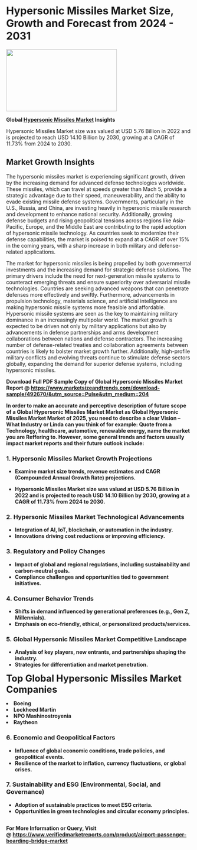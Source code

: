 <H1>Hypersonic Missiles Market Size, Growth and Forecast from 2024 - 2031</H1><img class="aligncenter size-medium wp-image-584254" src="https://thirdeyenews.in/wp-content/uploads/2024/09/Global-Market-Research-300x168.jpeg" alt="" width="300" height="168" /><p><strong>Global&nbsp;<a href="https://www.marketsizeandtrends.com/download-sample/492670/&amp;utm_source=Pulse&amp;utm_medium=204">Hypersonic Missiles Market</a> Insights</strong></p><p>Hypersonic Missiles Market size was valued at USD 5.76 Billion in 2022 and is projected to reach USD 14.10 Billion by 2030, growing at a CAGR of 11.73% from 2024 to 2030.</p><p><h2>Market Growth Insights</h2> <p>The hypersonic missiles market is experiencing significant growth, driven by the increasing demand for advanced defense technologies worldwide. These missiles, which can travel at speeds greater than Mach 5, provide a strategic advantage due to their speed, maneuverability, and the ability to evade existing missile defense systems. Governments, particularly in the U.S., Russia, and China, are investing heavily in hypersonic missile research and development to enhance national security. Additionally, growing defense budgets and rising geopolitical tensions across regions like Asia-Pacific, Europe, and the Middle East are contributing to the rapid adoption of hypersonic missile technology. As countries seek to modernize their defense capabilities, the market is poised to expand at a CAGR of over 15% in the coming years, with a sharp increase in both military and defense-related applications.</p> <p><strong></strong></p> <p>The market for hypersonic missiles is being propelled by both governmental investments and the increasing demand for strategic defense solutions. The primary drivers include the need for next-generation missile systems to counteract emerging threats and ensure superiority over adversarial missile technologies. Countries are seeking advanced weapons that can penetrate defenses more effectively and swiftly. Furthermore, advancements in propulsion technology, materials science, and artificial intelligence are making hypersonic missile systems more feasible and affordable. Hypersonic missile systems are seen as the key to maintaining military dominance in an increasingly multipolar world. The market growth is expected to be driven not only by military applications but also by advancements in defense partnerships and arms development collaborations between nations and defense contractors. The increasing number of defense-related treaties and collaboration agreements between countries is likely to bolster market growth further. Additionally, high-profile military conflicts and evolving threats continue to stimulate defense sectors globally, expanding the demand for superior defense systems, including hypersonic missiles. <p><strong></p><p><span class=""><strong>Download Full PDF Sample Copy of Global Hypersonic Missiles Market Report</strong> @ <a href="https://www.marketsizeandtrends.com/download-sample/492670/&amp;utm_source=Pulse&amp;utm_medium=204" target="_blank">https://www.marketsizeandtrends.com/download-sample/492670/&amp;utm_source=Pulse&amp;utm_medium=204</a></span></p><p>In order to make an accurate and perceptive description of future scope of a Global&nbsp;Hypersonic Missiles Market Market as Global&nbsp;Hypersonic Missiles Market Market of 2025, you need to describe a clear Vision &ndash; What Industry or Linda can you think of for example: Quote from a Technology, healthcare, automotive, renewable energy, name the market you are Reffering to. However, some general trends and factors usually impact market reports and their future outlook include:</p><h3>1.&nbsp;<strong>Hypersonic Missiles Market Growth Projections</strong></h3><ul><li>Examine market size trends, revenue estimates and CAGR (Compounded Annual Growth Rate) projections.</li><li><p>Hypersonic Missiles Market size was valued at USD 5.76 Billion in 2022 and is projected to reach USD 14.10 Billion by 2030, growing at a CAGR of 11.73% from 2024 to 2030.</p></li></ul><h3>2.&nbsp;<strong>Hypersonic Missiles Market Technological Advancements</strong></h3><ul><li>Integration of AI, IoT, blockchain, or automation in the industry.</li><li>Innovations driving cost reductions or improving efficiency.</li></ul><h3>3.&nbsp;<strong>Regulatory and Policy Changes</strong></h3><ul><li>Impact of global and regional regulations, including sustainability and carbon-neutral goals.</li><li>Compliance challenges and opportunities tied to government initiatives.</li></ul><h3>4.&nbsp;<strong>Consumer Behavior Trends</strong></h3><ul><li>Shifts in demand influenced by generational preferences (e.g., Gen Z, Millennials).</li><li>Emphasis on eco-friendly, ethical, or personalized products/services.</li></ul><h3>5.&nbsp;<strong>Global Hypersonic Missiles Market Competitive Landscape</strong></h3><ul><li>Analysis of key players, new entrants, and partnerships shaping the industry.</li><li>Strategies for differentiation and market penetration.</li></ul><p data-pm-slice="1 1 []"><span style="color: inherit; font-family: inherit; font-size: 25px;">Top Global Hypersonic Missiles Market Companies</span></p><div class="" data-test-id=""><p><li>Boeing</li><li> Lockheed Martin</li><li> NPO Mashinostroyenia</li><li> Raytheon</li></p></div><h3>6.&nbsp;<strong>Economic and Geopolitical Factors</strong></h3><ul><li>Influence of global economic conditions, trade policies, and geopolitical events.</li><li>Resilience of the market to inflation, currency fluctuations, or global crises.</li></ul><h3>7.&nbsp;<strong>Sustainability and ESG (Environmental, Social, and Governance)</strong></h3><ul><li>Adoption of sustainable practices to meet ESG criteria.</li><li>Opportunities in green technologies and circular economy principles.</li></ul><h2><strong style="font-size: 14px;">For More Information or Query, Visit @&nbsp;</strong><a style="background-color: #ffffff; font-size: 14px;" href="https://www.marketsizeandtrends.com/report/hypersonic-missiles-market/" target="_blank">https://www.verifiedmarketreports.com/product/airport-passenger-boarding-bridge-market</a></h2>
